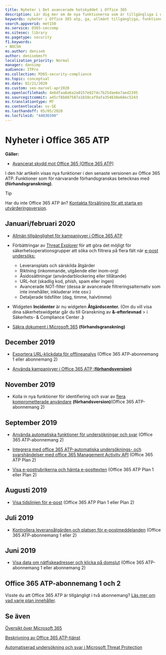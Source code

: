 ```yaml
---
title: Nyheter i Det avancerade hotskyddet i Office 365
description: Lär dig mer om de nya funktionerna som är tillgängliga i den senaste versionen av Microsoft Office 365 ATP.
keywords: nyheter i Office 365 atp, ga, allmänt tillgängliga, funktioner, tillgängliga, nya
search.appverid: met150
ms.service: O365-seccomp
ms.sitesec: library
ms.pagetype: security
f1.keywords:
- NOCSH
ms.author: deniseb
author: denisebmsft
localization_priority: Normal
manager: dansimp
audience: ITPro
ms.collection: M365-security-compliance
ms.topic: conceptual
ms.date: 02/21/2020
ms.custom: seo-marvel-apr2020
ms.openlocfilehash: 4e6dfaa8a6a2a0157e9274c7b25dae6e7aed2395
ms.sourcegitcommit: a45cf8b887587a1810caf9afa354638e68ec5243
ms.translationtype: MT
ms.contentlocale: sv-SE
ms.lasthandoff: 05/05/2020
ms.locfileid: "44036590"
---
```

# <a name="whats-new-in-office-365-atp"></a>Nyheter i Office 365 ATP

**Gäller:**

- [Avancerat skydd mot Office 365 (Office 365 ATP)](office-365-atp.md)

I den här artikeln visas nya funktioner i den senaste versionen av Office 365 ATP. Funktioner som för närvarande förhandsgranskas betecknas med **(förhandsgranskning)**.

> [!TIP]
> Har du inte Office 365 ATP än? [Kontakta försäljning för att starta en utvärderingsversion](https://go.microsoft.com/fwlink/p/?LinkId=518644).

## <a name="januaryfebruary-2020"></a>Januari/februari 2020

- [Allmän tillgänglighet för kampanjvyer i Office 365 ATP](campaigns.md)
- Förbättringar av [Threat Explorer](threat-explorer.md) för att göra det möjligt för säkerhetsoperationsgrupper att söka och filtrera på flera fält när [e-post undersöks:](investigate-malicious-email-that-was-delivered.md)
    - Leveransplats och särskilda åtgärder
    - Riktning (inkommande, utgående eller inom-org)
    - Åsidosättningar (användarblockering eller tillåtande)
    - URL-hot (skadlig kod, phish, spam eller ingen)
    - Avancerade NOT-filter (dessa är avancerade filtreringsalternativ som inte innehåller, inkluderar inte osv.)
    - Detaljerade tidsfilter (dag, timme, halvtimme) 

- Widgeten **Incidenter** är nu widgeten **Åtgärdscenter.** (Om du vill visa dina säkerhetswidgetar går du till Granskning av **&-efterlevnad** > i Säkerhets- & Compliance Center **.)**

- [Säkra dokument i Microsoft 365](https://docs.microsoft.com/microsoft-365/security/office-365-security/safe-docs) **(förhandsgranskning)**

## <a name="december-2019"></a>December 2019

- [Exportera URL-klickdata för offlineanalys](threat-explorer.md#new-features-in-threat-explorer-and-real-time-detections) (Office 365 ATP-abonnemang 1 eller abonnemang 2)

- [Använda kampanjvyer i Office 365 ATP (**förhandsversion)**](campaigns.md)

## <a name="november-2019"></a>November 2019

- Kolla in nya funktioner för identifiering och svar av [flera komprometterade användare](address-compromised-users-quickly.md) **(förhandsversion)**(Office 365 ATP-abonnemang 2)

## <a name="september-2019"></a>September 2019

- [Använda automatiska funktioner för undersökningar och svar](automated-investigation-response-office.md) (Office 365 ATP-abonnemang 2)

- [Integrera med office 365 ATP-automatiska undersöknings- och svarshändelser med office 365 Management Activity API](https://docs.microsoft.com/office/office-365-management-api/office-365-management-activity-api-schema#office-365-advanced-threat-protection-and-threat-investigation-and-response-schema) (Office 365 ATP Plan 2)

- [Visa e-postrubrikerna och hämta e-posttexten](investigate-malicious-email-that-was-delivered.md) (Office 365 ATP Plan 1 eller Plan 2)

## <a name="august-2019"></a>Augusti 2019

- [Visa tidslinjen för e-post](investigate-malicious-email-that-was-delivered.md#view-the-timeline-of-your-email) (Office 365 ATP Plan 1 eller Plan 2)

## <a name="july-2019"></a>Juli 2019

- [Kontrollera leveransåtgärden och platsen för e-postmeddelanden](investigate-malicious-email-that-was-delivered.md#check-the-delivery-action-and-location) (Office 365 ATP-abonnemang 1 eller 2)

## <a name="june-2019"></a>Juni 2019

- [Visa data om nätfiskeadresser och klicka på domslut](threat-explorer.md#view-data-about-phishing-urls-and-click-verdict) (Office 365 ATP-abonnemang 1 eller abonnemang 2)

## <a name="office-365-atp-plan-1-and-plan-2"></a>Office 365 ATP-abonnemang 1 och 2

Visste du att Office 365 ATP är tillgängligt i två abonnemang? [Läs mer om vad varje plan innehåller](office-365-atp.md#office-365-atp-plan-1-and-plan-2).

## <a name="see-also"></a>Se även

[Översikt över Microsoft 365](https://www.microsoft.com/microsoft-365/roadmap)

[Beskrivning av Office 365 ATP-tjänst](https://docs.microsoft.com/office365/servicedescriptions/office-365-advanced-threat-protection-service-description)

[Automatiserad undersökning och svar i Microsoft Threat Protection](https://docs.microsoft.com/microsoft-365/security/mtp/mtp-autoir)
